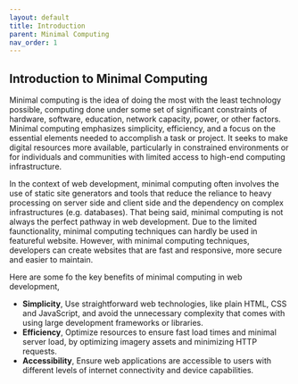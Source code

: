 ```yaml
---
layout: default
title: Introduction
parent: Minimal Computing
nav_order: 1
---
```


## Introduction to Minimal Computing

Minimal computing is the idea of doing the most with the least technology possible, computing done under some set of significant constraints of hardware, software, education, network capacity, power, or other factors. Minimal computing emphasizes simplicity, efficiency, and a focus on the essential elements needed to accomplish a task or project. It seeks to make digital resources more available, particularly in constrained environments or for individuals and communities with limited access to high-end computing infrastructure.  

In the context of web development, minimal computing often involves the use of static site generators and tools that reduce the reliance to heavy processing on server side and client side and the dependency on complex infrastructures (e.g. databases). That being said, minimal computing is not always the perfect pathway in web development. Due to the limited faunctionality, minimal computing techniques can hardly be used in featureful website. However, with minimal computing techniques, developers can create websites that are fast and responsive, more secure and easier to maintain.  

Here are some fo the key benefits of minimal computing in web development,  

- **Simplicity**, Use straightforward web technologies, like plain HTML, CSS and JavaScript, and avoid the unnecessary complexity that comes with using large development frameworks or libraries.  
- **Efficiency**, Optimize resources to ensure fast load times and minimal server load, by optimizing imagery assets and minimizing HTTP requests.  
- **Accessibility**, Ensure web applications are accessible to users with different levels of internet connectivity and device capabilities.  
